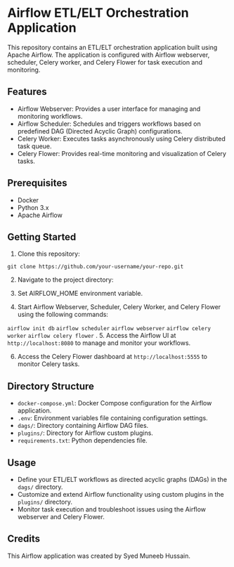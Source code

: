 # Airflow ETL/ELT Orchestration Application

This repository contains an ETL/ELT orchestration application built using Apache Airflow. The application is configured with Airflow webserver, scheduler, Celery worker, and Celery Flower for task execution and monitoring.

## Features

- Airflow Webserver: Provides a user interface for managing and monitoring workflows.
- Airflow Scheduler: Schedules and triggers workflows based on predefined DAG (Directed Acyclic Graph) configurations.
- Celery Worker: Executes tasks asynchronously using Celery distributed task queue.
- Celery Flower: Provides real-time monitoring and visualization of Celery tasks.

## Prerequisites

- Docker
- Python 3.x
- Apache Airflow

## Getting Started

1. Clone this repository:

``` git clone https://github.com/your-username/your-repo.git ```

2. Navigate to the project directory:

3. Set AIRFLOW_HOME environment variable.

4. Start Airflow Webserver, Scheduler, Celery Worker, and Celery Flower using the following commands:

``` airflow init db ```
``` airflow scheduler ```
``` airflow webserver ```
``` airflow celery worker ```
``` airflow celery flower ```
. 
5. Access the Airflow UI at `http://localhost:8080` to manage and monitor your workflows.

6. Access the Celery Flower dashboard at `http://localhost:5555` to monitor Celery tasks.

## Directory Structure

- `docker-compose.yml`: Docker Compose configuration for the Airflow application.
- `.env`: Environment variables file containing configuration settings.
- `dags/`: Directory containing Airflow DAG files.
- `plugins/`: Directory for Airflow custom plugins.
- `requirements.txt`: Python dependencies file.

## Usage

- Define your ETL/ELT workflows as directed acyclic graphs (DAGs) in the `dags/` directory.
- Customize and extend Airflow functionality using custom plugins in the `plugins/` directory.
- Monitor task execution and troubleshoot issues using the Airflow webserver and Celery Flower.

## Credits

This Airflow application was created by Syed Muneeb Hussain.
